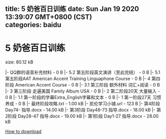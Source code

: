 
title: 5 奶爸百日训练
date: Sun Jan 19 2020 13:39:07 GMT+0800 (CST)    
categories: baidu
---

# 5 奶爸百日训练
size: 80.12 kB
 
 
|- QQ群的语音补充材料 - 0 B
|- 5.2 第五阶段英文演讲（至此完结） - 0 B
|- 5.1 第五阶段AAT American Accent Training Linguaphone Course - 0 B
|- 4 第四阶段 American Accent Course - 0 B
|- 3.1 第三阶段 额外材料 词汇+阅读 - 0 B
|- 3 第三阶段 走遍美国 Family Album USA - 0 B
|- 2 第二阶段20天 大量输入 - 0 B
|- 1.1 第一阶段的字幕Extra_English字幕和文本 - 0 B
|- 1 第一阶段27天 习惯养成 - 0 B
|- 最终阶段攻略.txt - 1.00 kB
|- 凯伦学习小铺.url - 123 B
|- 第4阶段 Day74- 指导.docx - 14.00 kB
|- 第3阶段 Day48-73 指导.docx - 18.00 kB
|- 第2阶段 Day28-47 指导.docx - 19.00 kB
|- 第1阶段 Day1-27 指导.docx - 28.00 kB

[How to download](https://bpcam.bemobtrk.com/go/2ceec3aa-1ca2-46d6-b9ff-aaa5c184517c?jno=2239)